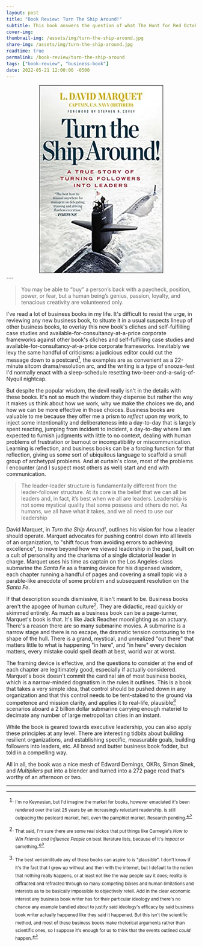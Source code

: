 ```yaml
---
layout: post
title: "Book Review: Turn The Ship Around!"
subtitle: This book answers the question of what The Hunt for Red October would look like if you swapped Sean Connery with Edward Demings.
cover-img:
thumbnail-img: /assets/img/turn-the-ship-around.jpg
share-img: /assets/img/turn-the-ship-around.jpg
readtime: true
permalink: /book-review/turn-the-ship-around
tags: ["book-review", "business-book"]
date: 2022-05-21 12:00:00 -0500
---
```


<div style="text-align:center">
  <a href="/assets/img/turn-the-ship-around.jpg">
    <img src="/assets/img/turn-the-ship-around.jpg" alt="ship-cover">
  </a>
</div>
---

> You may be able to “buy” a person’s back with a paycheck, position, power, or fear, but a human being’s genius, passion, loyalty, and tenacious creativity are volunteered only.

I've read a lot of business books in my life. It's difficult to resist the urge, in reviewing any new business book, to situate it in a usual suspects lineup of other business books, to overlay this new book's cliches and self-fulfilling case studies and available-for-consultancy-at-a-price corporate frameworks against other book's cliches and self-fulfilling case studies and available-for-consultancy-at-a-price corporate frameworks. Inevitably we levy the same handful of criticisms: a judicious editor could cut the message down to a postcard[^fn1], the examples are as convenient as a 22-minute sitcom drama/resolution arc, and the writing is a type of snooze-fest I'd normally enact with a sleep-schedule resetting two-beer-and-a-swig-of-Nyquil nightcap.

But despite the popular wisdom, the devil really isn't in the details with these books. It's not so much the wisdom they dispense but rather the way it makes us think about how we work, why we make the choices we do, and how we can be more effective in those choices. Business books are valuable to me because they offer me a prism to _reflect_ upon my work, to inject some intentionality and deliberateness into a day-to-day that is largely spent reacting, jumping from incident to incident, a day-to-day where I am expected to furnish judgments with little to no context, dealing with human problems of frustration or burnout or incompatibility or miscommunication. Learning is reflection, and business books can be a forcing function for that reflection, giving us some sort of ubiquitous language to scaffold a small group of archetypal problems. And at curtain's close, most of the problems I encounter (and I suspect most others as well) start and end with communication.

> The leader-leader structure is fundamentally different from the leader-follower structure. At its core is the belief that we can all be leaders and, in fact, it’s best when we all are leaders. Leadership is not some mystical quality that some possess and others do not. As humans, we all have what it takes, and we all need to use our leadership

David Marquet, in _Turn the Ship Around!_, outlines his vision for how a leader should operate. Marquet advocates for pushing control down into all levels of an organization, to "shift focus from avoiding errors to achieving excellence", to move beyond how we viewed leadership in the past, built on a cult of personality and the charisma of a single dictatorial leader in charge. Marquet uses his time as captain on the Los Angeles-class submarine the _Santa Fe_ as a framing device for his dispensed wisdom, each chapter running a handful of pages and covering a small topic via a parable-like anecdote of some problem and subsequent resolution on the _Santa Fe_.

If that description sounds dismissive, it isn't meant to be. Business books aren't the apogee of human culture[^fn2]. They are didactic, read quickly or skimmed entirely. As much as a business book can be a page-turner, Marquet's book is that. It's like Jack Reacher moonlighting as an actuary. There's a reason there are so many submarine movies. A submarine is a narrow stage and there is no escape, the dramatic tension contouring to the shape of the hull. There is a grand, mystical, and unrealized "out there" that matters little to what is happening "in here", and "in here" every decision matters, every mistake could spell death at best, world war at worst.

The framing device is effective, and the questions to consider at the end of each chapter are legitimately good, especially if actually considered. Marquet's book doesn't commit the cardinal sin of most business books, which is a narrow-minded dogmatism in the rules it outlines. This is a book that takes a very simple idea, that control should be pushed down in any organization and that this control needs to be tent-staked to the ground via competence and mission clarity, and applies it to real-life, plausible[^fn3] scenarios aboard a 2 billion dollar submarine carrying enough materiel to decimate any number of large metropolitan cities in an instant.

While the book is geared towards executive leadership, you can also apply these principles at any level. There are interesting tidbits about building resilient organizations, and establishing specific, measurable goals, building followers into leaders, etc. All bread and butter business book fodder, but told in a compelling way.

All in all, the book was a nice mesh of Edward Demings, OKRs, Simon Sinek, and _Multipliers_ put into a blender and turned into a 272 page read that's worthy of an afternoon or two.

---

[^fn1]: <sub>I'm no Keynesian, but I'd imagine the market for books, however emaciated it's been rendered over the last 25 years by an increasingly reluctant readership, is still outpacing the postcard market, hell, even the pamphlet market. Research pending.</sub>
[^fn2]: <sub>That said, I'm sure there are some real sickos that put things like Carnegie's _How to Win Friends and Influence People_ on best literature lists, because of it's _impact_ or something.</sub>
[^fn3]:<sub>The best verisimilitude any of these books can aspire to is "plausible". I don't know if it's the fact that I grew up without and then with the internet, but I default to the notion that nothing really happens, or at least not like the way people say it does; reality is diffracted and refracted through so many competing biases and human limitations and interests as to be basically impossible to objectively retell. Add in the clear economic interest any business book writer has for their particular ideology and there's no chance any example bandied about to justify said ideology's efficacy by said business book writer actually happened like they said it happened. But this isn't the scientific method, and most of these business books make rhetorical arguments rather than scientific ones, so I suppose it's enough for us to think that the events outlined _could_ happen.</sub>